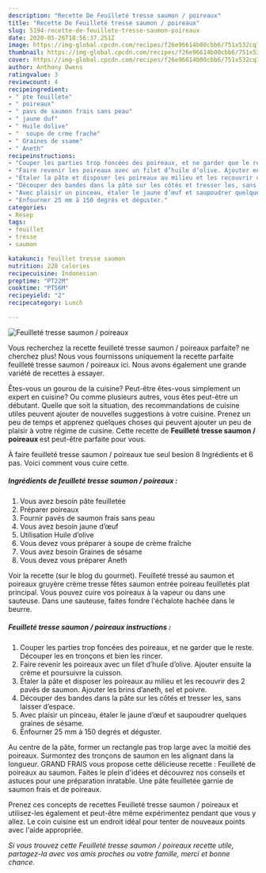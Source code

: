 ```yaml
---
description: "Recette De Feuilleté tresse saumon / poireaux"
title: "Recette De Feuilleté tresse saumon / poireaux"
slug: 5194-recette-de-feuillete-tresse-saumon-poireaux
date: 2020-05-26T18:56:37.251Z
image: https://img-global.cpcdn.com/recipes/f26e96614b00cbb6/751x532cq70/feuillete-tresse-saumon-poireaux-photo-principale-de-la-recette.jpg
thumbnail: https://img-global.cpcdn.com/recipes/f26e96614b00cbb6/751x532cq70/feuillete-tresse-saumon-poireaux-photo-principale-de-la-recette.jpg
cover: https://img-global.cpcdn.com/recipes/f26e96614b00cbb6/751x532cq70/feuillete-tresse-saumon-poireaux-photo-principale-de-la-recette.jpg
author: Anthony Owens
ratingvalue: 3
reviewcount: 4
recipeingredient:
- " pte feuillete"
- " poireaux"
- " pavs de saumon frais sans peau"
- " jaune duf"
- " Huile dolive"
- "  soupe de crme frache"
- " Graines de ssame"
- " Aneth"
recipeinstructions:
- "Couper les parties trop foncées des poireaux, et ne garder que le reste. Découper les en tronçons et bien les rincer."
- "Faire revenir les poireaux avec un filet d’huile d’olive. Ajouter ensuite la crème et poursuivre la cuisson."
- "Étaler la pâte et disposer les poireaux au milieu et les recouvrir des 2 pavés de saumon. Ajouter les brins d’aneth, sel et poivre."
- "Découper des bandes dans la pâte sur les côtés et tresser les, sans laisser d’espace."
- "Avec plaisir un pinceau, étaler le jaune d’œuf et saupoudrer quelques graines de sésame."
- "Enfourner 25 mm à 150 degrés et déguster."
categories:
- Resep
tags:
- feuillet
- tresse
- saumon

katakunci: feuillet tresse saumon 
nutrition: 228 calories
recipecuisine: Indonesian
preptime: "PT22M"
cooktime: "PT56M"
recipeyield: "2"
recipecategory: Lunch

---
```



![Feuilleté tresse saumon / poireaux](https://img-global.cpcdn.com/recipes/f26e96614b00cbb6/751x532cq70/feuillete-tresse-saumon-poireaux-photo-principale-de-la-recette.jpg)

Vous recherchez la recette feuilleté tresse saumon / poireaux parfaite? ne cherchez plus! Nous vous fournissons uniquement la recette parfaite feuilleté tresse saumon / poireaux ici. Nous avons également une grande variété de recettes à essayer.

Êtes-vous un gourou de la cuisine? Peut-être êtes-vous simplement un expert en cuisine? Ou comme plusieurs autres, vous êtes peut-être un débutant. Quelle que soit la situation, des recommandations de cuisine utiles peuvent ajouter de nouvelles suggestions à votre cuisine. Prenez un peu de temps et apprenez quelques choses qui peuvent ajouter un peu de plaisir à votre régime de cuisine. Cette recette de <strong> Feuilleté tresse saumon / poireaux </strong> est peut-être parfaite pour vous.

<!--inarticleads1-->

À faire feuilleté tresse saumon / poireaux tue seul besion 8 Ingrédients et 6 pas. Voici comment vous cuire cette.

##### Ingrédients de feuilleté tresse saumon / poireaux :

1. Vous avez besoin  pâte feuilletée
1. Préparer  poireaux
1. Fournir  pavés de saumon frais sans peau
1. Vous avez besoin  jaune d’œuf
1. Utilisation  Huile d’olive
1. Vous devez vous préparer  à soupe de crème fraîche
1. Vous avez besoin  Graines de sésame
1. Vous devez vous préparer  Aneth


Voir la recette (sur le blog du gourmet). Feuilleté tressé au saumon et poireaux gruyère crème tresse fêtes saumon entrée poireau feuilletés plat principal. Vous pouvez cuire vos poireaux à la vapeur ou dans une sauteuse. Dans une sauteuse, faites fondre l&#39;échalote hachée dans le beurre. 

<!--inarticleads2-->

##### Feuilleté tresse saumon / poireaux instructions :

1. Couper les parties trop foncées des poireaux, et ne garder que le reste. Découper les en tronçons et bien les rincer.
1. Faire revenir les poireaux avec un filet d’huile d’olive. Ajouter ensuite la crème et poursuivre la cuisson.
1. Étaler la pâte et disposer les poireaux au milieu et les recouvrir des 2 pavés de saumon. Ajouter les brins d’aneth, sel et poivre.
1. Découper des bandes dans la pâte sur les côtés et tresser les, sans laisser d’espace.
1. Avec plaisir un pinceau, étaler le jaune d’œuf et saupoudrer quelques graines de sésame.
1. Enfourner 25 mm à 150 degrés et déguster.


Au centre de la pâte, former un rectangle pas trop large avec la moitié des poireaux. Surmontez des tronçons de saumon en les alignant dans la longueur. GRAND FRAIS vous propose cette délicieuse recette : Feuilleté de poireaux au saumon. Faites le plein d&#39;idées et découvrez nos conseils et astuces pour une préparation inratable. Une pâte feuilletée garnie de saumon frais et de poireaux. 

<!--inarticleads1-->

<p>
Prenez ces concepts de recettes Feuilleté tresse saumon / poireaux et utilisez-les également et peut-être même expérimentez pendant que vous y allez. Le coin cuisine est un endroit idéal pour tenter de nouveaux points avec l'aide appropriée.
</p>

<p>
<i>Si vous trouvez cette Feuilleté tresse saumon / poireaux recette utile, partagez-la avec vos amis proches ou votre famille, merci et bonne chance.</i>
</p>
